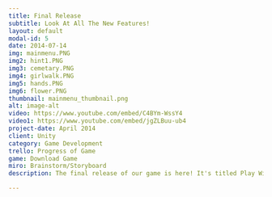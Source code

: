 ```yaml
---
title: Final Release
subtitle: Look At All The New Features!
layout: default
modal-id: 5
date: 2014-07-14
img: mainmenu.PNG
img2: hint1.PNG
img3: cemetary.PNG
img4: girlwalk.PNG
img5: hands.PNG
img6: flower.PNG
thumbnail: mainmenu_thumbnail.png
alt: image-alt
video: https://www.youtube.com/embed/C4BYm-WssY4
video1: https://www.youtube.com/embed/jgZLBuu-ub4
project-date: April 2014
client: Unity
category: Game Development
trello: Progress of Game
game: Download Game
miro: Brainstorm/Storyboard
description: The final release of our game is here! It's titled Play With Me and the game concept where its set in a dense forest with beautiful scenery was instantly submerged by a sudden thick fog. There were screams in the fog, and It's like death is plundering every survivor's life. The player is lost in the foggy forest where he finds a unusual girl talking to him, once encountered the player runs deeper into the forest where he has to find clues about what's going on currently to piece together a story while also finding a way to escape the forest by collecting items and needs to avoid the crisis in the forest. It involves a examination system, inventory, etc. that allowed players to feel that they are actually in the forest. Beware when collecting these items as it may anger the girl and will take your life by force.

---
```

